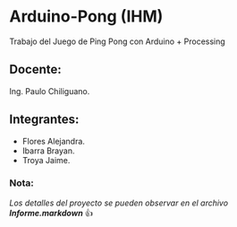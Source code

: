 # Arduino-Pong (IHM)
Trabajo del Juego de Ping Pong con Arduino + Processing

## Docente:
Ing. Paulo Chiliguano.

## Integrantes:
- Flores Alejandra.
- Ibarra Brayan.
- Troya Jaime.

### Nota:
*Los detalles del proyecto se pueden observar en el archivo **Informe.markdown*** :+1:
